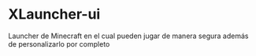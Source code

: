 # XLauncher-ui
Launcher de Minecraft en el cual pueden jugar de manera segura además de personalizarlo por completo
